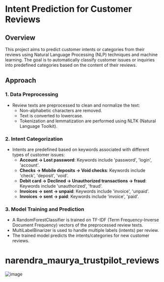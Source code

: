 # Intent Prediction for Customer Reviews

## Overview

This project aims to predict customer intents or categories from their reviews using Natural Language Processing (NLP) techniques and machine learning. The goal is to automatically classify customer issues or inquiries into predefined categories based on the content of their reviews.

## Approach

### 1. Data Preprocessing

- Review texts are preprocessed to clean and normalize the text:
  - Non-alphabetic characters are removed.
  - Text is converted to lowercase.
  - Tokenization and lemmatization are performed using NLTK (Natural Language Toolkit).
  
### 2. Intent Categorization

- Intents are predefined based on keywords associated with different types of customer issues:
  - **Account -> Lost password**: Keywords include 'password', 'login', 'account'.
  - **Checks -> Mobile deposits -> Void checks**: Keywords include 'check', 'deposit', 'void'.
  - **Debit card -> Declined -> Unauthorized transactions -> fraud**: Keywords include 'unauthorized', 'fraud'.
  - **Invoices -> sent -> unpaid**: Keywords include 'invoice', 'unpaid'.
  - **Invoices -> sent -> paid**: Keywords include 'invoice', 'paid'.
  
### 3. Model Training and Prediction

- A RandomForestClassifier is trained on TF-IDF (Term Frequency-Inverse Document Frequency) vectors of the preprocessed review texts.
- MultiLabelBinarizer is used to handle multiple labels (intents) per review.
- The trained model predicts the intents/categories for new customer reviews.
# narendra_maurya_trustpilot_reviews
![image](https://github.com/Narennnnn/narendra_maurya_trustpilot_reviews/assets/120191897/69a2f232-c4d3-4469-8ca9-163a51dfc604)

